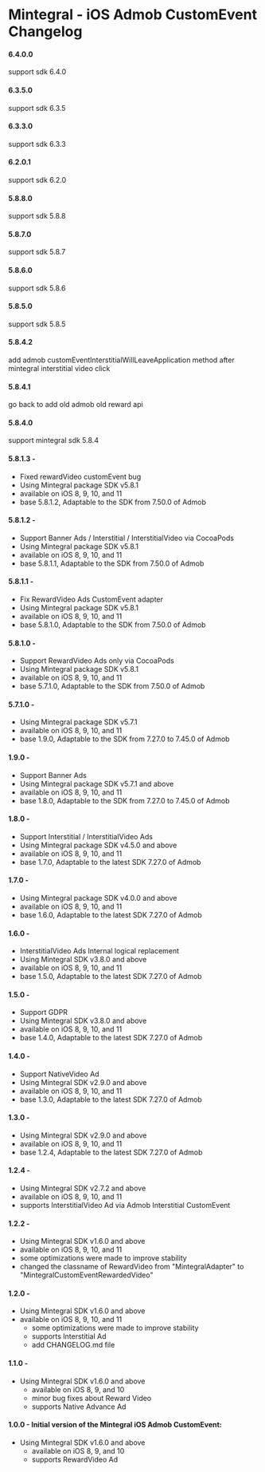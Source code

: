# Mintegral - iOS Admob CustomEvent Changelog

#### 6.4.0.0
support sdk 6.4.0

#### 6.3.5.0
support sdk 6.3.5

#### 6.3.3.0
support sdk 6.3.3

#### 6.2.0.1
support sdk 6.2.0

#### 5.8.8.0
support sdk 5.8.8

#### 5.8.7.0
support sdk 5.8.7

#### 5.8.6.0
support sdk 5.8.6

#### 5.8.5.0
support sdk 5.8.5

#### 5.8.4.2
add admob customEventInterstitialWillLeaveApplication method after mintegral interstitial video click

#### 5.8.4.1
go back to add old admob old reward api

#### 5.8.4.0
support mintegral sdk 5.8.4

#### 5.8.1.3 -
- Fixed rewardVideo customEvent bug
- Using Mintegral package SDK v5.8.1
- available on iOS  8, 9, 10, and 11
- base 5.8.1.2,  Adaptable to the SDK from 7.50.0  of Admob

#### 5.8.1.2 -
- Support Banner Ads / Interstitial / InterstitialVideo via CocoaPods
- Using Mintegral package SDK v5.8.1
- available on iOS  8, 9, 10, and 11
- base 5.8.1.1,  Adaptable to the SDK from 7.50.0  of Admob

#### 5.8.1.1 -
- Fix RewardVideo Ads CustomEvent adapter 
- Using Mintegral package SDK v5.8.1
- available on iOS  8, 9, 10, and 11
- base 5.8.1.0,  Adaptable to the SDK from 7.50.0  of Admob


#### 5.8.1.0 -
- Support RewardVideo Ads only via CocoaPods
- Using Mintegral package SDK v5.8.1
- available on iOS  8, 9, 10, and 11
- base 5.7.1.0,  Adaptable to the SDK from 7.50.0  of Admob



#### 5.7.1.0 -
- Using Mintegral package SDK v5.7.1
- available on iOS  8, 9, 10, and 11
- base 1.9.0,  Adaptable to the SDK from 7.27.0 to 7.45.0  of Admob

#### 1.9.0 -
- Support Banner Ads
- Using Mintegral package SDK v5.7.1 and above
- available on iOS  8, 9, 10, and 11
- base 1.8.0,  Adaptable to the SDK from 7.27.0 to 7.45.0  of Admob

#### 1.8.0 -
- Support Interstitial / InterstitialVideo Ads
- Using Mintegral package SDK v4.5.0 and above
- available on iOS 8, 9, 10, and 11
- base 1.7.0,  Adaptable to the latest SDK 7.27.0 of Admob


#### 1.7.0 -
- Using Mintegral package SDK v4.0.0 and above
- available on iOS 8, 9, 10, and 11
- base 1.6.0,  Adaptable to the latest SDK 7.27.0 of Admob

#### 1.6.0 -
- InterstitialVideo Ads  Internal logical replacement
- Using Mintegral SDK v3.8.0 and above
- available on iOS 8, 9, 10, and 11
- base 1.5.0,  Adaptable to the latest SDK 7.27.0 of Admob

#### 1.5.0 -
- Support GDPR
- Using Mintegral SDK v3.8.0 and above
- available on iOS 8, 9, 10, and 11
- base 1.4.0,  Adaptable to the latest SDK 7.27.0 of Admob

#### 1.4.0 -
- Support NativeVideo Ad
- Using Mintegral SDK v2.9.0 and above
- available on iOS 8, 9, 10, and 11
- base 1.3.0,  Adaptable to the latest SDK 7.27.0 of Admob

#### 1.3.0 -
- Using Mintegral SDK v2.9.0 and above
- available on iOS 8, 9, 10, and 11
- base 1.2.4,  Adaptable to the latest SDK 7.27.0 of Admob

#### 1.2.4 -
- Using Mintegral SDK v2.7.2 and above
- available on iOS 8, 9, 10, and 11
- supports InterstitialVideo Ad via Admob Interstitial CustomEvent

#### 1.2.2 -
- Using Mintegral SDK v1.6.0 and above
- available on iOS 8, 9, 10, and 11
- some optimizations were made to improve stability
- changed the classname of RewardVideo from "MintegralAdapter" to "MintegralCustomEventRewardedVideo"

#### 1.2.0 -
- Using Mintegral SDK v1.6.0 and above
- available on iOS 8, 9, 10, and 11
    - some optimizations were made to improve stability
    - supports Interstitial Ad
    - add CHANGELOG.md file

#### 1.1.0 -
- Using Mintegral SDK v1.6.0 and above
    - available on iOS 8, 9, and 10
    - minor bug fixes about Reward Video
    - supports Native Advance Ad

#### 1.0.0 - Initial version of the Mintegral iOS Admob CustomEvent:
- Using Mintegral SDK v1.6.0 and above
    - available on iOS 8, 9, and 10
    - supports RewardVideo Ad

